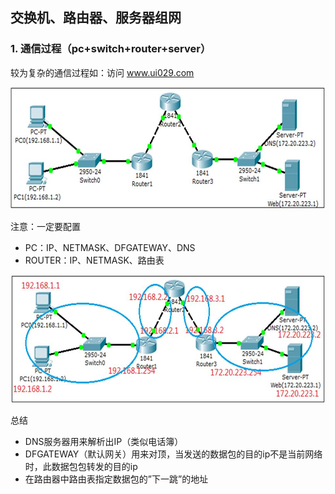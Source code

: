 ## 交换机、路由器、服务器组网
### 1. 通信过程（pc+switch+router+server）
较为复杂的通信过程如：访问 www.ui029.com

![alt文本](Images/02-就业班-02-33.jpg "Title")

注意：一定要配置

+ PC：IP、NETMASK、DFGATEWAY、DNS
+ ROUTER：IP、NETMASK、路由表

![alt文本](Images/02-就业班-02-34.jpg "Title")

总结

+ DNS服务器用来解析出IP（类似电话簿）
+ DFGATEWAY（默认网关）用来对顶，当发送的数据包的目的ip不是当前网络时，此数据包包转发的目的ip
+ 在路由器中路由表指定数据包的”下一跳”的地址
